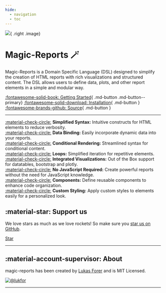 ```yaml
---
hide:
  - navigation
  - toc 
---
```


![](assets/example.png){ .right .image}

# Magic-Reports 🪄

Magic-Reports is a Domain Specific Language (DSL) designed to simplify the creation of HTML reports with rich visualizations and structured content. The DSL allows users to define data, plots, and other report elements in a simple and modular way.

[:fontawesome-solid-book: Getting Started](docs/getting-started.md){ .md-button .md-button--primary} [:fontawesome-solid-download: Installation](installation.md){ .md-button } [:fontawesome-brands-github: Source](https://github.com/lukfor/magic-reports){ .md-button }

---

[:material-check-circle:]()  **Simplified Syntax:** Intuitive constructs for HTML elements to reduce verbosity.<br/>
[:material-check-circle:]()  **Data Binding:** Easily incorporate dynamic data into your reports.<br/>
[:material-check-circle:]()  **Conditional Rendering:** Streamlined syntax for conditional content.<br/>
[:material-check-circle:]()  **Loops:** Simplified iteration for repetitive elements.<br/>
[:material-check-circle:]()  **Integrated Visualizations:** Out of the Box support for datatables, bootstrap and plotly.<br/>
[:material-check-circle:]()  **No JavaScript Required:** Create powerful reports without the need for JavaScript knowledge.<br/>
[:material-check-circle:]()  **Components:** Define reusable components to enhance code organization.<br/>
[:material-check-circle:]()  **Custom Styling:** Apply custom styles to elements easily for a personalized look.


## :material-star: Support us

We love stars as much as we love rockets! So make sure you [star us on GitHub](https://github.com/lukfor/magic-reports).

<!-- Place this tag where you want the button to render. -->
<a class="github-button" href="https://github.com/lukfor/magic-reports" data-icon="octicon-star" data-size="large" data-show-count="true" aria-label="Star lukfor/magic-reportst on GitHub">Star</a>

----

## :material-account-supervisor: About

magic-reports has been created by [Lukas Forer](https://twitter.com/lukfor) and is MIT Licensed.


[![@lukfor](https://avatars.githubusercontent.com/u/210220?s=64&v=4)](https://github.com/lukfor)

---
